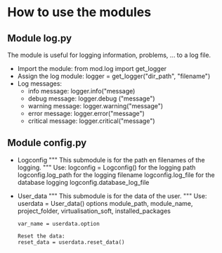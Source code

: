 # How to use the modules

## Module log.py
The module is useful for logging information, problems, ... to a log file.

-   Import the module: from mod.log import get_logger
-   Assign the log module:  logger = get_logger("dir_path", "filename")
-   Log messages:
    -   info message: logger.info("message)
    -   debug message: logger.debug ("message")
    -   warning message: logger.warning("message")
    -   error message: logger.error("message")
    -   critical message: logger.critical("message")

## Module config.py
-   Logconfig
    """ This submodule is for the path en filenames of the logging. """
    Use:
        logconfig = Logconfig()
        for the logging path logconfig.log_path
        for the logging filename logconfig.log_file
        for the database logging logconfig.database_log_file

-   User_data
    """ This submodule is for the data of the user. """
    Use:
        userdata = User_data()
        options module_path, module_name, project_folder, virtualisation_soft, installed_packages

        var_name = userdata.option

        Reset the data:
        reset_data = userdata.reset_data()